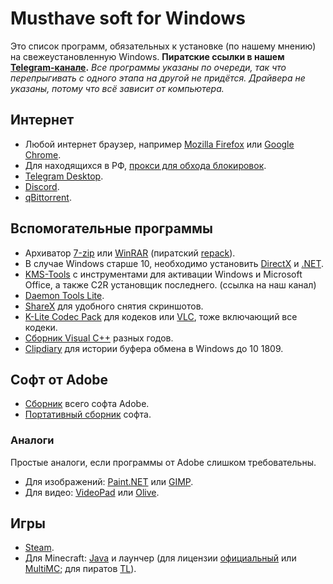 # Musthave soft for Windows
Это список программ, обязательных к установке (по нашему мнению) на свежеустановленную Windows.
**Пиратские ссылки в нашем [Telegram-канале](https://teleg.run/musthavesoftwin).**
*Все программы указаны по очереди, так что перепрыгивать с одного этапа на другой не придётся.*
*Драйвера не указаны, потому что всё зависит от компьютера.*

## Интернет
-   Любой интернет браузер, например [Mozilla Firefox](https://www.mozilla.org/ru/firefox/browsers/) или [Google Chrome](https://www.google.com/chrome/).
-   Для находящихся в РФ, [прокси для обхода блокировок](https://antizapret.prostovpn.org/).
-   [Telegram Desktop](https://desktop.telegram.org/).
-   [Discord](https://discordapp.com/).
-   [qBittorrent](https://www.qbittorrent.org/download.php).

## Вспомогательные программы
-   Архиватор [7-zip](https://www.7-zip.org/) или [WinRAR](https://www.win-rar.com/start.html) (пиратский [repack](https://t.me/musthavesoftwin/20)).
-   В случае Windows старше 10, необходимо установить [DirectX](https://www.microsoft.com/ru-ru/Download/confirmation.aspx?id=35) и [.NET](https://support.microsoft.com/ru-ru/help/4503548/microsoft-net-framework-4-8-offline-installer-for-windows).
-   [KMS-Tools](https://teleg.run/musthavesoftwin/3) с инструментами для активации Windows и Microsoft Office, а также C2R установщик последнего. (ссылка на наш канал)
-   [Daemon Tools Lite](https://www.daemon-tools.cc/rus/products/dtLite).
-   [ShareX](https://getsharex.com/) для удобного снятия скриншотов.
-   [K-Lite Codec Pack](https://codecguide.com/download_kl.htm) для кодеков или [VLC](https://www.videolan.org/vlc/download-windows.ru.html), тоже включающий все кодеки.
-   [Сборник Visual C++](https://rutracker.org/forum/viewtopic.php?t=5697338) разных годов.
-   [Clipdiary](http://clipdiary.com/rus/) для истории буфера обмена в Windows до 10 1809.

## Софт от Adobe
-   [Сборник](https://rutracker.org/forum/viewtopic.php?t=5877121) всего софта Adobe.
-   [Портативный сборник](https://rutracker.org/forum/viewtopic.php?t=5476229) софта.

### Аналоги
Простые аналоги, если программы от Adobe слишком требовательны.
-   Для изображений: [Paint.NET](https://www.dotpdn.com/downloads/pdn.html) или [GIMP](https://www.gimp.org/downloads/).
-   Для видео: [VideoPad](https://www.nchsoftware.com/videopad/ru/index.html) или [Olive](https://www.olivevideoeditor.org/download.php).

## Игры
-   [Steam](https://store.steampowered.com/about/).
-   Для Minecraft: [Java](https://www.java.com/ru/download/manual.jsp) и лаунчер (для лицензии [официальный](https://www.minecraft.net/ru-ru/) или [MultiMC](https://multimc.org/); для пиратов [TL](https://tlaun.ch/exe)).

